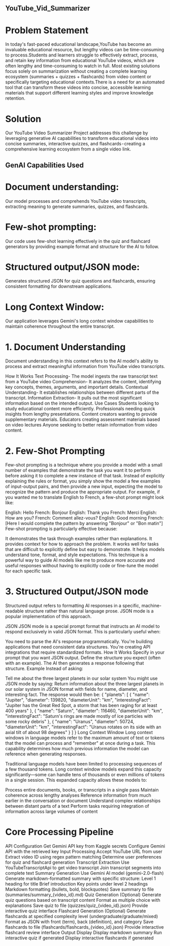## YouTube_Vid_Summarizer

# Problem Statement
In today's fast-paced educational landscape,YouTube has become an invaluable educational resource, but lengthy videos can be time-consuming to process.Students
and learners struggle to effectively extract, process, and retain key information from educational YouTube videos, which are often lengthy and time-consuming to watch in full. Most existing solutions focus solely on summarization without creating a complete learning ecosystem (summaries + quizzes + flashcards) from video content or specifically targeting educational contexts.There is a need for an automated tool that can transform these videos into concise, accessible learning materials that support different learning styles and improve knowledge retention.

# Solution
Our YouTube Video Summarizer Project addresses this challenge by leveraging generative AI capabilities to transform educational videos into concise summaries, interactive quizzes, and flashcards - creating a comprehensive learning ecosystem from a single video link.

## GenAI Capabilities Used
# Document understanding:
Our model processes and comprehends YouTube video transcripts, extracting meaning to generate summaries, quizzes, and flashcards.

# Few-shot prompting: 
Our code uses few-shot learning effectively in the quiz and flashcard generators by providing example format and structure for the AI to follow.

# Structured output/JSON mode:
Generates structured JSON for quiz questions and flashcards, ensuring consistent formatting for downstream applications.

# Long Context Window:
Our application leverages Gemini's long context window capabilities to maintain coherence throughout the entire transcript.

# 1. Document Understanding
Document understanding in this context refers to the AI model's ability to process and extract meaningful information from YouTube video transcripts.

How It Works
Text Processing- The model ingests the raw transcript text from a YouTube video
Comprehension- It analyzes the content, identifying key concepts, themes, arguments, and important details.
Contextual Understanding- It establishes relationships between different parts of the transcript.
Information Extraction- It pulls out the most significant information based on the intended output.
Use Cases
Students looking to study educational content more efficiently.
Professionals needing quick insights from lengthy presentations.
Content creators wanting to provide supplementary materials.
Educators creating assessment materials based on video lectures
Anyone seeking to better retain information from video content.

# 2. Few-Shot Prompting
Few-shot prompting is a technique where you provide a model with a small number of examples that demonstrate the task you want it to perform before asking it to complete a new instance of that task. Instead of explicitly explaining the rules or format, you simply show the model a few examples of input-output pairs, and then provide a new input, expecting the model to recognize the pattern and produce the appropriate output. For example, if you wanted me to translate English to French, a few-shot prompt might look like:

English: Hello
French: Bonjour
English: Thank you
French: Merci
English: How are you?
French: Comment allez-vous?
English: Good morning
French: [Here I would complete the pattern by answering "Bonjour" or "Bon matin"]
Few-shot prompting is particularly effective because:

It demonstrates the task through examples rather than explanations.
It provides context for how to approach the problem.
It works well for tasks that are difficult to explicitly define but easy to demonstrate.
It helps models understand tone, format, and style expectations.
This technique is a powerful way to guide AI models like me to produce more accurate and useful responses without having to explicitly code or fine-tune the model for each specific task.

# 3. Structured Output/JSON mode
Structured output refers to formatting AI responses in a specific, machine-readable structure rather than natural language prose. JSON mode is a popular implementation of this approach.

JSON
JSON mode is a special prompt format that instructs an AI model to respond exclusively in valid JSON format. This is particularly useful when:

You need to parse the AI's response programmatically.
You're building applications that need consistent data structures.
You're creating API integrations that require standardized formats.
How It Works
Specify in your prompt that you want JSON output.
Define the structure you expect (often with an example).
The AI then generates a response following that structure.
Example
Instead of asking:

Tell me about the three largest planets in our solar system You might use JSON mode by saying:
Return information about the three largest planets in our solar system in JSON format with fields for name, diameter, and interesting fact. The response would then be:
{
"planets": [
  {
    "name": "Jupiter",
    "diameter": 139820,
    "diameterUnit": "km",
    "interestingFact": "Jupiter has the Great Red Spot, a storm that has been raging for at least 400 years"
  },
  {
    "name": "Saturn",
    "diameter": 116460,
    "diameterUnit": "km",
    "interestingFact": "Saturn's rings are made mostly of ice particles with some rocky debris"
  },
  {
    "name": "Uranus",
    "diameter": 50724,
    "diameterUnit": "km",
    "interestingFact": "Uranus rotates on its side with an axial tilt of about 98 degrees"
  }
]
}
Long Context Window
Long context windows in language models refer to the maximum amount of text or tokens that the model can process and "remember" at once during a task. This capability determines how much previous information the model can reference when generating responses.

Traditional language models have been limited to processing sequences of a few thousand tokens. Long context window models expand this capacity significantly—some can handle tens of thousands or even millions of tokens in a single session. This expanded capacity allows these models to:

Process entire documents, books, or transcripts in a single pass
Maintain coherence across lengthy analyses
Reference information from much earlier in the conversation or document
Understand complex relationships between distant parts of a text
Perform tasks requiring integration of information across large volumes of content


# Core Processing Pipeline

API Configuration
Get Gemini API key from Kaggle secrets
Configure Gemini API with the retrieved key
Input Processing
Accept YouTube URL from user
Extract video ID using regex pattern matching
Determine user preferences for quiz and flashcard generation
Transcript Extraction
Use YouTubeTranscriptApi to get video transcript
Join transcript segments into complete text
Summary Generation
Use Gemini AI model (gemini-2.0-flash)
Generate markdown-formatted summary with specific structure:
Level 1 heading for title
Brief introduction
Key points under level 2 headings
Markdown formatting (bullets, bold, blockquotes)
Save summary to file (summaries/summary_{video_id}.md)
Quiz Generation (Optional)
Generate quiz questions based on transcript content
Format as multiple choice with explanations
Save quiz to file (quizzes/quiz_{video_id}.json)
Provide interactive quiz interface
Flashcard Generation (Optional)
Generate flashcards at specified complexity level (undergraduate/graduate/mixed)
Format as JSON with front (term), back (definition), and category
Save flashcards to file (flashcards/flashcards_{video_id}.json)
Provide interactive flashcard review interface
Output Display
Display markdown summary
Run interactive quiz if generated
Display interactive flashcards if generated

